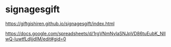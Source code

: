 # signagesgift
https://giftgishiren.github.io/signagesgift/index.html

https://docs.google.com/spreadsheets/d/1rgVNmNyIaSNJpVD86tuEubK_NIIwQ-luwtfLdljjdIM/edit#gid=0
